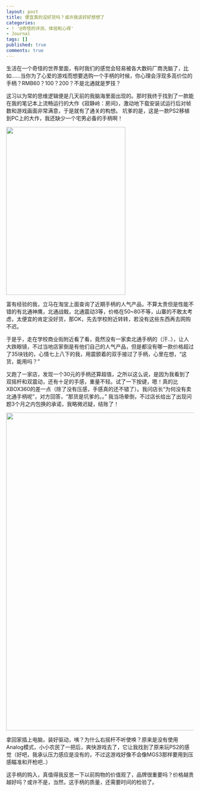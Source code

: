 ```yaml
---
layout: post
title: 便宜真的没好货吗？或许我该好好想想了
categories:
- ! '@奇怪的评测、体验和心得'
- Journal
tags: []
published: true
comments: true
---
```

<p>生活在一个奇怪的世界里面，有时我们的感觉会轻易被各大数码厂商洗脑了，比如……当你为了心爱的游戏而想要选购一个手柄的时候，你心理会浮现多高价位的手柄？RMB60？100？200？不是北通就是罗技？</p>

<p>这习以为常的思维逻辑便是几天前的我脑海里面出现的。那时我终于找到了一款能在我的笔记本上流畅运行的大作《寂静岭：房间》，激动地下载安装试运行后对帧数和游戏画面非常满意，于是就有了通关的构想。 坑爹的是，这是一款PS2移植到PC上的大作，我还缺少一个宅男必备的手柄啊！</p>

<p><a href="http://trowa.org/wp-content/media/2011/05/box-l.jpg"><img class="alignnone size-full wp-image-1070" title="Silent Hill4 the Room" src="http://trowa.org/wp-content/media/2011/05/box-l.jpg" alt="" width="320" height="451" /></a></p>

<p>富有经验的我，立马在淘宝上面查询了近期手柄的人气产品，不算太贵但是性能不错的有北通神鹰，北通战戟，北通震动3等，价格在50~80不等，山寨的不敢太考虑，太便宜的肯定没好货，那OK，先去学校附近转转，若没有这些东西再去网购不迟。</p>

<p>于是乎，走在学校商业街附近看了看，竟然没有一家卖北通手柄的（汗..），让人大跌眼镜，不过当地店家倒是有他们自己的人气产品，但是都没有哪一款价格超过了35块钱的，心情七上八下的我，用震颤着的双手接过了手柄，心里在想，“这货，能用吗？”</p>

<p>又跑了一家店，发现一个30元的手柄还算超值，之所以这么说，是因为我看到了双摇杆和双震动，还有十足的手感，重量不轻。试了一下按键，嗯！真的比XBOX360的差一点（除了没有压感，手感真的还不错了）。我问店长“为何没有卖北通手柄呢”，对方回答，“那货是坑爹的。。” 我当场晕倒，不过店长给出了出现问题3个月之内包换的承诺，我略微迟疑，结账了！</p>

<p><a href="http://trowa.org/wp-content/media/2011/05/20110525291.jpg"><img class="alignnone size-large wp-image-1069" title="迪龙PU303" src="http://trowa.org/wp-content/media/2011/05/20110525291-768x1024.jpg" alt="" width="640" height="853" /></a></p>

<p>拿回家插上电脑，装好驱动，咦？为什么右摇杆不听使唤？原来是没有使用Analog模式，小小农民了一把后，爽快游戏去了，它让我找到了原来玩PS2的感觉（好吧，我承认压力感应是没有的，不过这游戏好像不会像MGS3那样要用到压感瞄准和开枪吧..）</p>

<p>这手柄的购入，真值得我反思一下以前购物的价值观了，品牌很重要吗？价格越贵越好吗？或许不是，当然，这手柄的质量，还需要时间的检验了。</p>
